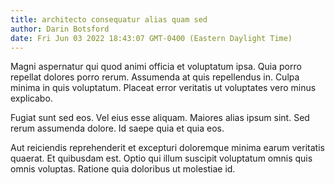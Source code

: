 ```yaml
---
title: architecto consequatur alias quam sed
author: Darin Botsford
date: Fri Jun 03 2022 18:43:07 GMT-0400 (Eastern Daylight Time)
---
```

Magni aspernatur qui quod animi officia et voluptatum ipsa. Quia porro repellat dolores porro rerum. Assumenda at quis repellendus in. Culpa minima in quis voluptatum. Placeat error veritatis ut voluptates vero minus explicabo.

 Fugiat sunt sed eos. Vel eius esse aliquam. Maiores alias ipsum sint. Sed rerum assumenda dolore. Id saepe quia et quia eos.

 Aut reiciendis reprehenderit et excepturi doloremque minima earum veritatis quaerat. Et quibusdam est. Optio qui illum suscipit voluptatum omnis quis omnis voluptas. Ratione quia doloribus ut molestiae id.
